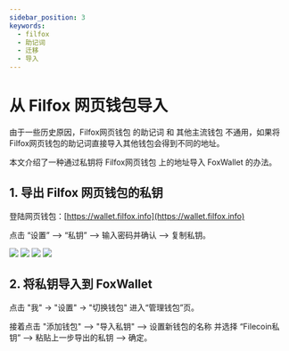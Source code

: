 ```yaml
---
sidebar_position: 3
keywords:
  - filfox
  - 助记词
  - 迁移
  - 导入
---
```


# 从 Filfox 网页钱包导入

由于一些历史原因，Filfox网页钱包 的助记词 和 其他主流钱包 不通用，如果将 Filfox网页钱包的助记词直接导入其他钱包会得到不同的地址。

本文介绍了一种通过私钥将 Filfox网页钱包 上的地址导入 FoxWallet 的办法。

## 1. 导出 Filfox 网页钱包的私钥

登陆网页钱包：[https://wallet.filfox.info](https://wallet.filfox.info)

点击 “设置” —> “私钥” —> 输入密码并确认 —> 复制私钥。

![](/img/docs/filfox-export-0.webp)
![](/img/docs/filfox-export-1.webp)
![](/img/docs/filfox-export-2.webp)
![](/img/docs/filfox-export-3.webp)

## 2. 将私钥导入到 FoxWallet

点击 "我" -> "设置" -> "切换钱包" 进入“管理钱包”页。

接着点击 "添加钱包" —> "导入私钥" —> 设置新钱包的名称 并选择 “Filecoin私钥” —> 粘贴上一步导出的私钥 —> 确定。




